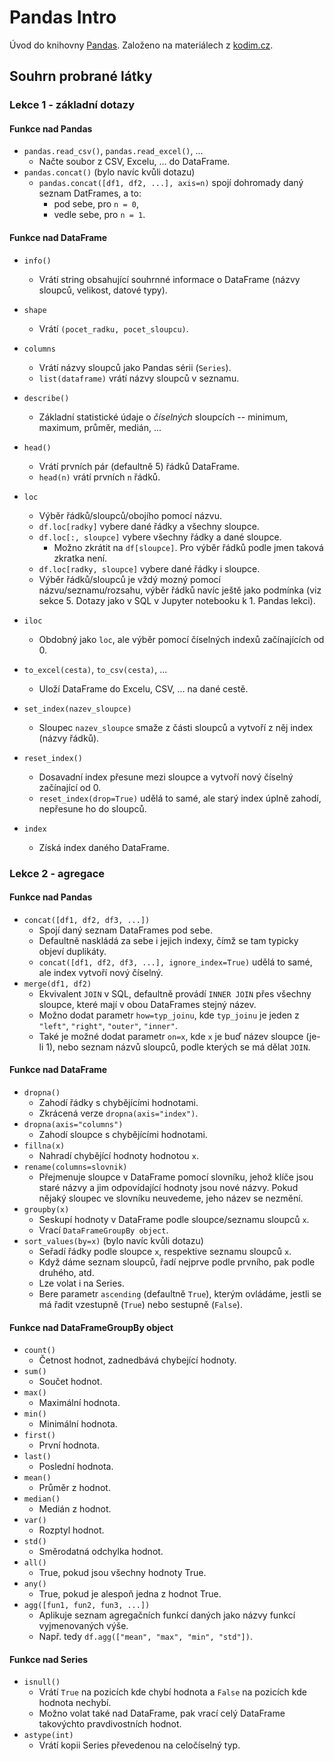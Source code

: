 # Pandas Intro

Úvod do knihovny [Pandas](https://pandas.pydata.org/). Založeno na materiálech z [kodim.cz](http://kodim.cz/kurzy/python-data/).

## Souhrn probrané látky

### Lekce 1 - základní dotazy

#### Funkce nad Pandas
* `pandas.read_csv()`, `pandas.read_excel()`, ...
    * Načte soubor z CSV, Excelu, ... do DataFrame.
* `pandas.concat()` (bylo navíc kvůli dotazu)
    * `pandas.concat([df1, df2, ...], axis=n)` spojí dohromady daný seznam DatFrames, a to:
        * pod sebe, pro `n = 0`,
        * vedle sebe, pro `n = 1`.

#### Funkce nad DataFrame
* `info()`
    * Vrátí string obsahující souhrnné informace o DataFrame (názvy sloupců, velikost, datové typy).
* `shape`
    * Vrátí `(pocet_radku, pocet_sloupcu)`.
* `columns`
    * Vrátí názvy sloupců jako Pandas sérii (`Series`).
    * `list(dataframe)` vrátí názvy sloupců v seznamu.
* `describe()`
    * Základní statistické údaje o *číselných* sloupcích -- minimum, maximum, průměr, medián, ...
    
* `head()`
    * Vrátí prvních pár (defaultně 5) řádků DataFrame.
    * `head(n)` vrátí prvních `n` řádků.

* `loc`
    * Výběr řádků/sloupců/obojího pomocí názvu.
    * `df.loc[radky]` vybere dané řádky a všechny sloupce.
    * `df.loc[:, sloupce]` vybere všechny řádky a dané sloupce.
        * Možno zkrátit na `df[sloupce]`. Pro výběr řádků podle jmen taková zkratka není.
    * `df.loc[radky, sloupce]` vybere dané řádky i sloupce.
    * Výběr řádků/sloupců je vždý mozný pomocí názvu/seznamu/rozsahu, výběr řádků navíc ještě jako podmínka (viz sekce 5. Dotazy jako v SQL v Jupyter notebooku k 1. Pandas lekci).
* `iloc`
    * Obdobný jako `loc`, ale výběr pomocí číselných indexů začínajících od 0.
* `to_excel(cesta)`, `to_csv(cesta)`, ...
    * Uloží DataFrame do Excelu, CSV, ... na dané cestě.
* `set_index(nazev_sloupce)`
    * Sloupec `nazev_sloupce` smaže z části sloupců a vytvoří z něj index (názvy řádků).
* `reset_index()`
    * Dosavadní index přesune mezi sloupce a vytvoří nový číselný začínající od 0.
    * `reset_index(drop=True)` udělá to samé, ale starý index úplně zahodí, nepřesune ho do sloupců.
* `index`
    * Získá index daného DataFrame.

### Lekce 2 - agregace

#### Funkce nad Pandas
* `concat([df1, df2, df3, ...])`
    * Spojí daný seznam DataFrames pod sebe.
    * Defaultně naskládá za sebe i jejich indexy, čímž se tam typicky objeví duplikáty.
    * `concat([df1, df2, df3, ...], ignore_index=True)` udělá to samé, ale index vytvoří nový číselný.
* `merge(df1, df2)`
    * Ekvivalent `JOIN` v SQL, defaultně provádí `INNER JOIN` přes všechny sloupce, které mají v obou DataFrames stejný název.
    * Možno dodat parametr `how=typ_joinu`, kde `typ_joinu` je jeden z `"left"`, `"right"`, `"outer"`, `"inner"`.
    * Také je možné dodat parametr `on=x`, kde `x` je buď název sloupce (je-li 1), nebo seznam názvů sloupců, podle kterých se má dělat `JOIN`.

#### Funkce nad DataFrame
* `dropna()`
    * Zahodí řádky s chybějícími hodnotami.
    * Zkrácená verze `dropna(axis="index")`.
* `dropna(axis="columns")`
    * Zahodí sloupce s chybějícími hodnotami.
* `fillna(x)`
    * Nahradí chybějící hodnoty hodnotou `x`.
* `rename(columns=slovnik)`
    * Přejmenuje sloupce v DataFrame pomocí slovníku, jehož klíče jsou staré názvy a jim odpovídající hodnoty jsou nové názvy. Pokud nějaký sloupec ve slovníku neuvedeme, jeho název se nezmění.
* `groupby(x)`
    * Seskupí hodnoty v DataFrame podle sloupce/seznamu sloupců `x`.
    * Vrací `DataFrameGroupBy object`.
* `sort_values(by=x)` (bylo navíc kvůli dotazu)
    * Seřadí řádky podle sloupce `x`, respektive seznamu sloupců `x`.
    * Když dáme seznam sloupců, řadí nejprve podle prvního, pak podle druhého, atd.
    * Lze volat i na Series.
    * Bere parametr `ascending` (defaultně `True`), kterým ovládáme, jestli se má řadit vzestupně (`True`) nebo sestupně (`False`).
    

#### Funkce nad DataFrameGroupBy object
* `count()`
    * Četnost hodnot, zadnedbává chybející hodnoty.
* `sum()`
    * Součet hodnot.
* `max()`
    * Maximální hodnota.
* `min()`
    * Minimální hodnota.
* `first()`
    * První hodnota.
* `last()`
    * Poslední hodnota.
* `mean()`
    * Průměr z hodnot.
* `median()`
    * Medián z hodnot.
* `var()`
    * Rozptyl hodnot.
* `std()`
    * Směrodatná odchylka hodnot.
* `all()`
    * True, pokud jsou všechny hodnoty True.
* `any()`
    * True, pokud je alespoň jedna z hodnot True.
* `agg([fun1, fun2, fun3, ...])`
    * Aplikuje seznam agregačních funkcí daných jako názvy funkcí vyjmenovaných výše.
    * Např. tedy `df.agg(["mean", "max", "min", "std"])`.

#### Funkce nad Series
* `isnull()`
    * Vrátí `True` na pozicích kde chybí hodnota a `False` na pozicích kde hodnota nechybí.
    * Možno volat také nad DataFrame, pak vrací celý DataFrame takovýchto pravdivostních hodnot.
* `astype(int)`
    * Vrátí kopii Series převedenou na celočíselný typ.
